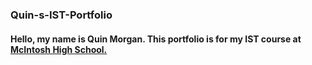 ### Quin-s-IST-Portfolio
#### Hello, my name is Quin Morgan.  This portfolio is for my IST course at [McIntosh High School.](https://www.fcboe.org/mhs)
